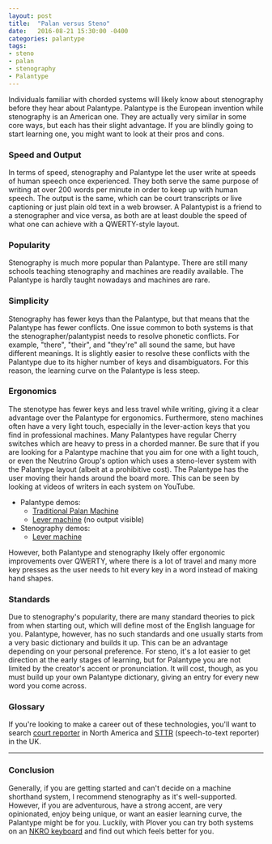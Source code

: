 ```yaml
---
layout: post
title:  "Palan versus Steno"
date:   2016-08-21 15:30:00 -0400
categories: palantype
tags:
- steno
- palan
- stenography
- Palantype
---
```


Individuals familiar with chorded systems will likely know about stenography before they hear about Palantype. Palantype is the European invention while stenography is an American one. They are actually very similar in some core ways, but each has their slight advantage. If you are blindly going to start learning one, you might want to look at their pros and cons.

### Speed and Output

In terms of speed, stenography and Palantype let the user write at speeds of human speech once experienced. They both serve the same purpose of writing at over 200 words per minute in order to keep up with human speech. The output is the same, which can be court transcripts or live captioning or just plain old text in a web browser. A Palantypist is a friend to a stenographer and vice versa, as both are at least double the speed of what one can achieve with a QWERTY-style layout.

### Popularity

Stenography is much more popular than Palantype. There are still many schools teaching stenography and machines are readily available. The Palantype is hardly taught nowadays and machines are rare.

### Simplicity

Stenography has fewer keys than the Palantype, but that means that the Palantype has fewer conflicts. One issue common to both systems is that the stenographer/palantypist needs to resolve phonetic conflicts. For example, "there", "their", and "they're" all sound the same, but have different meanings. It is slightly easier to resolve these conflicts with the Palantype due to its higher number of keys and disambiguators. For this reason, the learning curve on the Palantype is less steep.

### Ergonomics

The stenotype has fewer keys and less travel while writing, giving it a clear advantage over the Palantype for ergonomics. Furthermore, steno machines often have a very light touch, especially in the lever-action keys that you find in professional machines. Many Palantypes have regular Cherry switches which are heavy to press in a chorded manner. Be sure that if you are looking for a Palantype machine that you aim for one with a light touch, or even the Neutrino Group's option which uses a steno-lever system with the Palantype layout (albeit at a prohibitive cost). The Palantype has the user moving their hands around the board more. This can be seen by looking at videos of writers in each system on YouTube.

- Palantype demos: 
  - [Traditional Palan Machine](https://www.youtube.com/watch?v=w1PXqy2Vk2A)
  - [Lever machine](https://youtu.be/pH1tHVzhNVU) (no output visible)
- Stenography demos:
  - [Lever machine](https://www.youtube.com/watch?v=0VllYASd84o)

However, both Palantype and stenography likely offer ergonomic improvements over QWERTY, where there is a lot of travel and many more key presses as the user needs to hit every key in a word instead of making hand shapes.

### Standards

Due to stenography's popularity, there are many standard theories to pick from when starting out, which will define most of the English language for you. Palantype, however, has no such standards and one usually starts from a very basic dictionary and builds it up. This can be an advantage depending on your personal preference. For steno, it's a lot easier to get direction at the early stages of learning, but for Palantype you are not limited by the creator's accent or pronunciation. It will cost, though, as you must build up your own Palantype dictionary, giving an entry for every new word you come across.

### Glossary

If you're looking to make a career out of these technologies, you'll want to search [court reporter](https://en.wikipedia.org/wiki/Court_reporter) in North America and [STTR](https://en.wikipedia.org/wiki/Speech-to-text_reporter) (speech-to-text reporter) in the UK.

--------------------

### Conclusion

Generally, if you are getting started and can't decide on a machine shorthand system, I recommend stenography as it's well-supported. However, if you are adventurous, have a strong accent, are very opinionated, enjoy being unique, or want an easier learning curve, the Palantype might be for you. Luckily, with Plover you can try both systems on an [NKRO keyboard](https://github.com/openstenoproject/plover/wiki/Supported-Hardware#keyboards) and find out which feels better for you.

